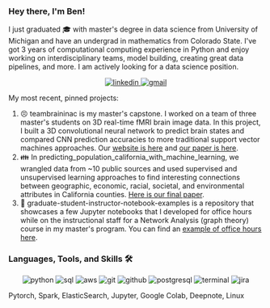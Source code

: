 ### Hey there, I'm Ben! 

I just graduated :mortar_board: with master's degree in data science from University of Michigan and have an undergrad in mathematics from Colorado State. I've got 3 years of computational computing experience in Python and enjoy working on interdisciplinary teams, model building, creating great data pipelines, and more. I am actively looking for a data science position.

<div align="center">
<a href="https://www.linkedin.com/in/ben-merrill">
<img src="https://img.shields.io/badge/visit%20my%20Linkedin-0A66C2?style=for-the-badge&logo=linkedin&logoColor=white" alt="linkedin" />
</a>
<a href="mailto:ben.s.merrill@gmail.com">
<img src="https://img.shields.io/badge/email%20me-EA4335?style=for-the-badge&logo=gmail&logoColor=white" alt="gmail" />
</a>
</div>

My most recent, pinned projects:  
1) :persevere: teambraininac is my master's capstone. I worked on a team of three master's students on 3D real-time fMRI brain image data. In this project, I built a 3D convolutional neural network to predict brain states and compared CNN prediction accuracies to more traditional support vector machines approaches. Our [website is here](https://share.streamlit.io/yecatstevir/teambrainiac/main/source/streamlit/landing_page.py) and [our paper is here](https://github.com/yecatstevir/teambrainiac/blob/main/Capstone_Final_Report.pdf).
2) :family: In predicting_population_california_with_machine_learning, we wrangled data from ~10 public sources and used supervised and unsupervised learning approaches to find interesting connections between geographic, economic, racial, societal, and environmental attributes in California counties. [Here is our final paper](https://github.com/benmerrilll/predicting_population_california_with_machine_learning/blob/main/Final%20Project%20-%20County%20Population%20Changes%20(1).pdf).
3) :school_satchel: graduate-student-instructor-notebook-examples is a repository that showcases a few Jupyter notebooks that I developed for office hours while on the instructional staff for a Network Analysis (graph theory) course in my master's program. You can find an [example of office hours here](https://www.youtube.com/watch?v=RfHZEESgb28).

### Languages, Tools, and Skills 🛠
<div align="center">
<img src="https://img.shields.io/badge/python-3776AB?style=for-the-badge&logo=python&logoColor=white" alt="python" />
<img src="https://img.shields.io/badge/SQL-407AFC?style=for-the-badge&logo=icloud&logoColor=white" alt="sql" />
<img src="https://img.shields.io/badge/aws-232F3E?style=for-the-badge&logo=amazonaws&logoColor=white" alt="aws" />
<img src="https://img.shields.io/badge/Git-F05032?style=for-the-badge&logo=git&logoColor=white" alt="git" />
<img src="https://img.shields.io/badge/GitHub-100000?style=for-the-badge&logo=github&logoColor=white" alt="github" />
<img src="https://img.shields.io/badge/postgresql-336791?style=for-the-badge&logo=postgresql&logoColor=white" alt="postgresql" />
<img src="https://img.shields.io/badge/terminal%20commands-black?style=for-the-badge&logo=windows%20terminal&logoColor=white" alt="terminal" />
<img src="https://img.shields.io/badge/jira-0052CC?style=for-the-badge&logo=jira&logoColor=white" alt="jira" />
</div>

Pytorch, Spark, ElasticSearch, Jupyter, Google Colab, Deepnote, Linux

